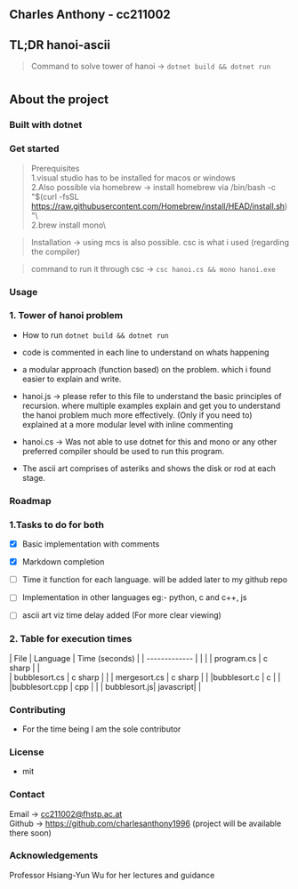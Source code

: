 ## Charles Anthony - cc211002

## TL;DR hanoi-ascii

> Command to solve tower of hanoi -> `dotnet build && dotnet run`

# 

## About the project

### Built with dotnet


### Get started

> Prerequisites\
1.visual studio has to be installed for macos or windows \
2.Also possible via homebrew -> install homebrew via 
                /bin/bash -c "$(curl -fsSL https://raw.githubusercontent.com/Homebrew/install/HEAD/install.sh)"\ \
                2.brew install mono\
            

> Installation -> using mcs is also possible. csc is what i used (regarding the compiler) 

> command to run it through csc -> `csc hanoi.cs && mono hanoi.exe`


### Usage


### 1. Tower of hanoi problem

* How to run `dotnet build && dotnet run`

* code is commented in each line to understand on whats happening

* a modular approach (function based) on the problem. which i found easier to explain and write.

* hanoi.js -> please refer to this file to understand the basic principles of recursion. where multiple examples explain and get you to understand the hanoi problem much more effectively. (Only if you need to)
explained at a more modular level with inline commenting

* hanoi.cs -> Was not able to use dotnet for this and mono or any other preferred compiler should be used to run this program.

* The ascii art comprises of asteriks and shows the disk or rod at each stage.



### Roadmap
### 1.Tasks to do for both

- [x] Basic implementation with comments

- [x] Markdown completion

- [ ] Time it function for each language. will be added later to my github repo

- [ ] Implementation in other languages eg:- python, c and c++, js

- [ ] ascii art viz time delay added (For more clear viewing)

### 2. Table for execution times


| File  | Language | Time (seconds) |
| ------------- |            |       |
| program.cs      | c sharp     |       |   
| bubblesort.cs  | c sharp     |       |
| mergesort.cs | c sharp      |       |
|bubblesort.c | c |             |
|bubblesort.cpp | cpp |         |
| bubblesort.js| javascript|    |


### Contributing

* For the time being I am the sole contributor

### License

* mit

### Contact

Email -> cc211002@fhstp.ac.at \
Github -> https://github.com/charlesanthony1996 (project will be available there soon)

### Acknowledgements

Professor Hsiang-Yun Wu for her lectures and guidance
